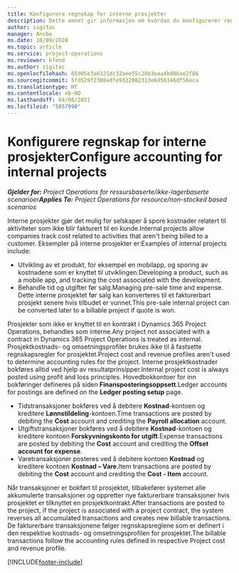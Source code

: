 ```yaml
---
title: Konfigurere regnskap for interne prosjekter
description: Dette emnet gir informasjon om hvordan du konfigurerer regnskapspraksiser for interne prosjekter i Project Operations.
author: sigitac
manager: Annbe
ms.date: 10/09/2020
ms.topic: article
ms.service: project-operations
ms.reviewer: kfend
ms.author: sigitac
ms.openlocfilehash: 65d05e3a6321dc32aee55c28b3eaa4bd0bae2f86
ms.sourcegitcommit: 5fd529f2308edfe9322082313e6d50146df56aca
ms.translationtype: HT
ms.contentlocale: nb-NO
ms.lasthandoff: 04/06/2021
ms.locfileid: "5857990"
---
```

# <a name="configure-accounting-for-internal-projects"></a><span data-ttu-id="449fb-103">Konfigurere regnskap for interne prosjekter</span><span class="sxs-lookup"><span data-stu-id="449fb-103">Configure accounting for internal projects</span></span>

<span data-ttu-id="449fb-104">_**Gjelder for:** Project Operations for ressursbaserte/ikke-lagerbaserte scenarioer_</span><span class="sxs-lookup"><span data-stu-id="449fb-104">_**Applies To:** Project Operations for resource/non-stocked based scenarios_</span></span>

<span data-ttu-id="449fb-105">Interne prosjekter gjør det mulig for selskaper å spore kostnader relatert til aktiviteter som ikke blir fakturert til en kunde.</span><span class="sxs-lookup"><span data-stu-id="449fb-105">Internal projects allow companies track cost related to activities that aren't being billed to a customer.</span></span> <span data-ttu-id="449fb-106">Eksempler på interne prosjekter er:</span><span class="sxs-lookup"><span data-stu-id="449fb-106">Examples of internal projects include:</span></span>

- <span data-ttu-id="449fb-107">Utvikling av et produkt, for eksempel en mobilapp, og sporing av kostnadene som er knyttet til utviklingen.</span><span class="sxs-lookup"><span data-stu-id="449fb-107">Developing a product, such as a mobile app, and tracking the cost associated with the development.</span></span>
- <span data-ttu-id="449fb-108">Behandle tid og utgifter før salg.</span><span class="sxs-lookup"><span data-stu-id="449fb-108">Managing pre-sale time and expense.</span></span> <span data-ttu-id="449fb-109">Dette interne prosjektet før salg kan konverteres til et fakturerbart prosjekt senere hvis tilbudet er vunnet.</span><span class="sxs-lookup"><span data-stu-id="449fb-109">This pre-sale internal project can be converted later to a billable project if quote is won.</span></span>

<span data-ttu-id="449fb-110">Prosjekter som ikke er knyttet til en kontrakt i Dynamics 365 Project Operations, behandles som interne.</span><span class="sxs-lookup"><span data-stu-id="449fb-110">Any project not associated with a contract in Dynamics 365 Project Operations is treated as internal.</span></span> <span data-ttu-id="449fb-111">Prosjektkostnads- og omsetningsprofiler brukes ikke til å fastsette regnskapsregler for prosjektet.</span><span class="sxs-lookup"><span data-stu-id="449fb-111">Project cost and revenue profiles aren't used to determine accounting rules for the project.</span></span> <span data-ttu-id="449fb-112">Interne prosjektkostnader bokføres alltid ved hjelp av resultatprinsipper.</span><span class="sxs-lookup"><span data-stu-id="449fb-112">Internal project cost is always posted using profit and loss principles.</span></span> <span data-ttu-id="449fb-113">Hovedbokkontoer for inn bokføringer defineres på siden **Finansposteringsoppsett**.</span><span class="sxs-lookup"><span data-stu-id="449fb-113">Ledger accounts for postings are defined on the **Ledger posting setup** page.</span></span>

- <span data-ttu-id="449fb-114">Tidstransaksjoner bokføres ved å debitere **Kostnad**-kontoen og kreditere **Lønnstildeling**-kontoen.</span><span class="sxs-lookup"><span data-stu-id="449fb-114">Time transactions are posted by debiting the **Cost** account and crediting the **Payroll allocation** account.</span></span>
- <span data-ttu-id="449fb-115">Utgiftstransaksjoner bokføres ved å debitere **Kostnad**-kontoen og kreditere kontoen **Forskyvningskonto for utgift**.</span><span class="sxs-lookup"><span data-stu-id="449fb-115">Expense transactions are posted by debiting the **Cost** account and crediting the **Offset account for expense**.</span></span>
- <span data-ttu-id="449fb-116">Varetransaksjoner posteres ved å debitere kontoen **Kostnad** og kreditere kontoen **Kostnad – Vare**.</span><span class="sxs-lookup"><span data-stu-id="449fb-116">Item transactions are posted by debiting the **Cost** account and crediting the **Cost - Item** account.</span></span>

<span data-ttu-id="449fb-117">Når transaksjoner er bokført til prosjektet, tilbakefører systemet alle akkumulerte transaksjoner og oppretter nye fakturerbare transaksjoner hvis prosjektet er tilknyttet en prosjektkontrakt.</span><span class="sxs-lookup"><span data-stu-id="449fb-117">After transactions are posted to the project, if the project is associated with a project contract, the system reverses all accumulated transactions and creates new billable transactions.</span></span> <span data-ttu-id="449fb-118">De fakturerbare transaksjonene følger regnskapsreglene som er definert i den respektive kostnads- og omsetningsprofilen for prosjektet.</span><span class="sxs-lookup"><span data-stu-id="449fb-118">The billable transactions follow the accounting rules defined in respective Project cost and revenue profile.</span></span>




[!INCLUDE[footer-include](../includes/footer-banner.md)]
